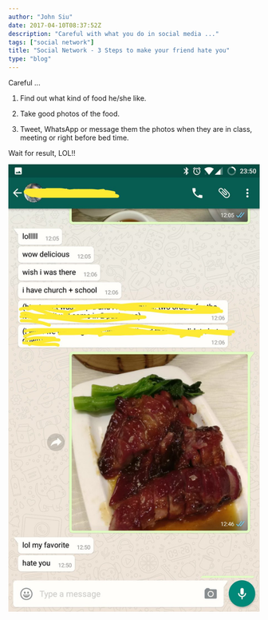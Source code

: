 ```yaml
---
author: "John Siu"
date: 2017-04-10T08:37:52Z
description: "Careful with what you do in social media ..."
tags: ["social network"]
title: "Social Network - 3 Steps to make your friend hate you"
type: "blog"
---
```


Careful ...
<!--more-->

1. Find out what kind of food he/she like.

2. Take good photos of the food.

3. Tweet, WhatsApp or message them the photos when they are in class, meeting or right before bed time.

Wait for result, LOL!!

![LOL](https://raw.githubusercontent.com/J-Siu/johnsiu.com/master/static/img/social.jpg)
